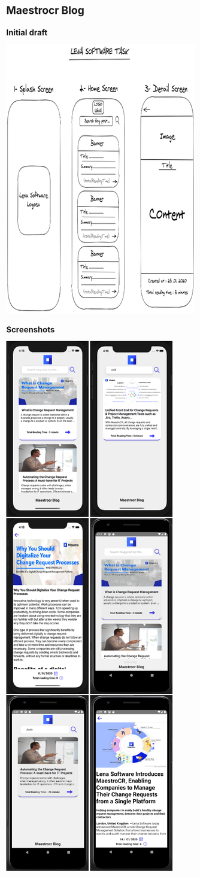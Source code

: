 # Maestrocr Blog

## Initial draft

<img height="720" width="1000" alt="InitialDesign" src="./screenshots/initialDesign.png"/>

## Screenshots

<img height="470" width="220" src="./screenshots/ios1.png"/> <img height="470" width="220" src="./screenshots/ios2.png"/> <img height="470" width="220" src="./screenshots/ios3.png"/> <img height="470" width="220" src="./screenshots/and1.png"/> <img height="470" width="220" src="./screenshots/and2.png"/> <img height="470" width="220" src="./screenshots/and3.png"/>
